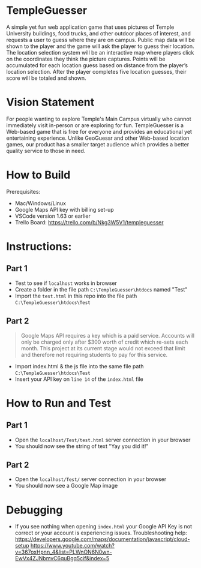 # TempleGuesser
A simple yet fun web application game that uses pictures of Temple University buildings, food trucks, and other outdoor places of interest, and requests a user to guess where they are on campus. Public map data will be shown to the player and the game will ask the player to guess their location. The location selection system will be an interactive map where players click on the coordinates they think the picture captures. Points will be accumulated for each location guess based on distance from the player’s location selection. After the player completes five location guesses, their score will be totaled and shown.

# Vision Statement
For people wanting to explore Temple's Main Campus virtually
who cannot immediately visit in-person or are exploring for fun.
TempleGuesser is a Web-based game that is free for everyone 
and provides an educational yet entertaining experience.
Unlike GeoGuessr and other Web-based location games,
our product has a smaller target audience which provides
a better quality service to those in need.

# How to Build
Prerequisites:
- Mac/Windows/Linux 
- Google Maps API key with billing set-up
- VSCode version 1.63 or earlier
- Trello Board: https://trello.com/b/Nkg3W5V1/templeguesser

# Instructions:
## Part 1
- Test to see if ```localhost``` works in browser
- Create a folder in the file path ```C:\TempleGuesser\htdocs``` named "Test"
- Import the ```test.html``` in this repo into the file path ```C:\TempleGuesser\htdocs\Test```

## Part 2
> Google Maps API requires a key which is a paid service. Accounts will only be charged only after $300 worth of credit which re-sets each month. 
> This project at its current stage would not exceed that limit and therefore not requiring students to pay for this service.

- Import index.html & the js file into the same file path ```C:\TempleGuesser\htdocs\Test```
- Insert your API key on ```line 14``` of the ```index.html``` file

# How to Run and Test
## Part 1
- Open the ```localhost/Test/test.html``` server connection in your browser
- You should now see the string of text "Yay you did it!"

## Part 2
- Open the ```localhost/Test/``` server connection in your browser
- You should now see a Google Map image

# Debugging
- If you see nothing when opening ```index.html``` your Google API Key is not correct or your account is experiencing issues. 
Troubleshooting help: 
https://developers.google.com/maps/documentation/javascript/cloud-setup
https://www.youtube.com/watch?v=367oxHpnn_4&list=PLWnON6N0wn-EwVx4ZJNbmvC6quBgq5cif&index=5
